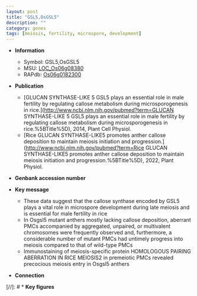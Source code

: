 ```yaml
---
layout: post
title: "GSL5,OsGSL5"
description: ""
category: genes
tags: [meiosis, fertility, microspore, development]
---
```


* **Information**  
    + Symbol: GSL5,OsGSL5  
    + MSU: [LOC_Os06g08380](http://rice.uga.edu/cgi-bin/ORF_infopage.cgi?orf=LOC_Os06g08380)  
    + RAPdb: [Os06g0182300](http://rapdb.dna.affrc.go.jp/viewer/gbrowse_details/irgsp1?name=Os06g0182300)  

* **Publication**  
    + [GLUCAN SYNTHASE-LIKE 5 GSL5 plays an essential role in male fertility by regulating callose metabolism during microsporogenesis in rice.](http://www.ncbi.nlm.nih.gov/pubmed?term=GLUCAN SYNTHASE-LIKE 5 GSL5 plays an essential role in male fertility by regulating callose metabolism during microsporogenesis in rice.%5BTitle%5D), 2014, Plant Cell Physiol.
    + [Rice GLUCAN SYNTHASE-LIKE5 promotes anther callose deposition to maintain meiosis initiation and progression.](http://www.ncbi.nlm.nih.gov/pubmed?term=Rice GLUCAN SYNTHASE-LIKE5 promotes anther callose deposition to maintain meiosis initiation and progression.%5BTitle%5D), 2022, Plant Physiol.

* **Genbank accession number**  

* **Key message**  
    + These data suggest that the callose synthase encoded by GSL5 plays a vital role in microspore development during late meiosis and is essential for male fertility in rice
    + In Osgsl5 mutant anthers mostly lacking callose deposition, aberrant PMCs accompanied by aggregated, unpaired, or multivalent chromosomes were frequently observed and, furthermore, a considerable number of mutant PMCs had untimely progress into meiosis compared to that of wild-type PMCs
    + Immunostaining of meiosis-specific protein HOMOLOGOUS PAIRING ABERRATION IN RICE MEIOSIS2 in premeiotic PMCs revealed precocious meiosis entry in Osgsl5 anthers

* **Connection**  

[//]: # * **Key figures**  


